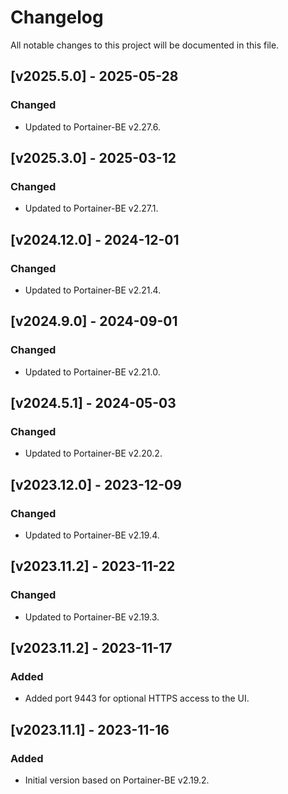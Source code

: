 # Changelog
All notable changes to this project will be documented in this file.

## [v2025.5.0] - 2025-05-28

### Changed
- Updated to Portainer-BE v2.27.6.

## [v2025.3.0] - 2025-03-12

### Changed
- Updated to Portainer-BE v2.27.1.
 
## [v2024.12.0] - 2024-12-01

### Changed
- Updated to Portainer-BE v2.21.4.

## [v2024.9.0] - 2024-09-01

### Changed
- Updated to Portainer-BE v2.21.0.

## [v2024.5.1] - 2024-05-03

### Changed
- Updated to Portainer-BE v2.20.2.

## [v2023.12.0] - 2023-12-09

### Changed
- Updated to Portainer-BE v2.19.4.

## [v2023.11.2] - 2023-11-22

### Changed
- Updated to Portainer-BE v2.19.3.

## [v2023.11.2] - 2023-11-17

### Added
- Added port 9443 for optional HTTPS access to the UI.

## [v2023.11.1] - 2023-11-16

### Added
- Initial version based on Portainer-BE v2.19.2.
